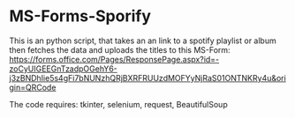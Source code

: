 # MS-Forms-Sporify

This is an python script, that takes an an link to a spotify playlist or album then fetches the data and uploads the titles to this MS-Form: https://forms.office.com/Pages/ResponsePage.aspx?id=-zoCyUIGEEGnTzadpOGehY6-j3zBNDhIie5s4gFi7bNUNzhQRjBXRFRUUzdMOFYyNjRaS01ONTNKRy4u&origin=QRCode

The code requires: tkinter, selenium, request, BeautifulSoup
